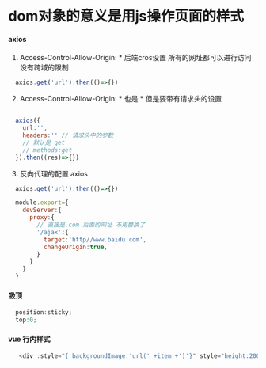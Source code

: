 # dom对象的意义是用js操作页面的样式


#### axios
1. Access-Control-Allow-Origin: * 后端cros设置 所有的网址都可以进行访问 没有跨域的限制
```js
  axios.get('url').then(()=>{})
```
2. Access-Control-Allow-Origin: * 也是 *  但是要带有请求头的设置 
```js

  axios({
    url:'',
    headers:'' // 请求头中的参数
    // 默认是 get
    // methods:get
  }).then((res)=>{})

```
3. 反向代理的配置 axios   
```js
  axios.get('url').then(()=>{})

  module.export={
    devServer:{
      proxy:{
        // 直接是.com 后面的网址 不用替换了
        '/ajax':{
          target:'http//www.baidu.com',
          changeOrigin:true,
        }
      }
    }
  }

```

####  吸顶
```js
  position:sticky;
  top:0;
```

#### vue 行内样式
```js
   <div :style="{ backgroundImage:'url(' +item +')'}" style="height:200px;background-size:cover">

```